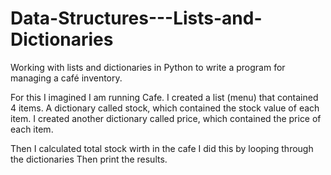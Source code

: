 # Data-Structures---Lists-and-Dictionaries
Working with lists and dictionaries in Python to write a program for managing a café inventory.

For this I imagined I am running Cafe.
I created a list (menu) that contained 4 items.
A dictionary called stock, which contained the stock value of each item.
I created another dictionary called price, which contained the price of each item.

Then I calculated total stock wirth in the cafe
I did this by looping through the dictionaries 
Then print the results.
